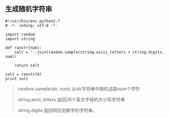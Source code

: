 



## 生成随机字符串

```
#!/usr/bin/env python2.7
# -*- coding: utf-8 -*-

import random
import string

def ranstr(num):
    salt = ''.join(random.sample(string.ascii_letters + string.digits, num))

    return salt

salt = ranstr(6)
print salt
```

>random.sample(str, num)
> 从str字符串中随机选取num个字符
>
>string.ascii_letters
> 返回26个英文字母的大小写字符串
>
>string.digits
> 返回阿拉伯数字的字符串。

